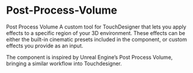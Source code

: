 # Post-Process-Volume
Post Process Volume
A custom tool for TouchDesigner that lets you apply effects to a specific region of your 3D environment. These effects can be either the built-in cinematic presets included in the component, or custom effects you provide as an input.

The component is inspired by Unreal Engine’s Post Process Volume, bringing a similar workflow into Touchdesigner.
